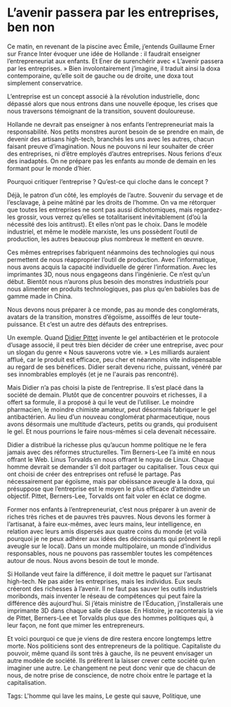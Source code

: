 # L’avenir passera par les entreprises, ben non

Ce matin, en revenant de la piscine avec Émile, j’entends Guillaume Erner sur France Inter évoquer une idée de Hollande : il faudrait enseigner l’entrepreneuriat aux enfants. Et Ener de surenchérir avec « L’avenir passera par les entreprises. » Bien involontairement j’imagine, il traduit ainsi la doxa contemporaine, qu’elle soit de gauche ou de droite, une doxa tout simplement conservatrice.

L’entreprise est un concept associé à la révolution industrielle, donc dépassé alors que nous entrons dans une nouvelle époque, les crises que nous traversons témoignant de la transition, souvent douloureuse.

Hollande ne devrait pas enseigner à nos enfants l’entrepreneuriat mais la responsabilité. Nos petits monstres auront besoin de se prendre en main, de devenir des artisans high-tech, branchés les uns avec les autres, chacun faisant preuve d’imagination. Nous ne pouvons ni leur souhaiter de créer des entreprises, ni d’être employés d’autres entreprises. Nous ferions d'eux des inadaptés. On ne prépare pas les enfants au monde de demain en les formant pour le monde d’hier.

Pourquoi critiquer l’entreprise ? Qu’est-ce qui cloche dans le concept ?

Déjà, le patron d’un côté, les employés de l’autre. Souvenir du servage et de l’esclavage, à peine mâtiné par les droits de l’homme. On va me rétorquer que toutes les entreprises ne sont pas aussi dichotomiques, mais regardez-les grossir, vous verrez qu’elles se totalitarisent inévitablement (d’où la nécessité des lois antitrust). Et elles n’ont pas le choix. Dans le modèle industriel, et même le modèle marxiste, les uns possèdent l’outil de production, les autres beaucoup plus nombreux le mettent en œuvre.

Ces mêmes entreprises fabriquent néanmoins des technologies qui nous permettent de nous réapproprier l’outil de production. Avec l’informatique, nous avons acquis la capacité individuelle de gérer l’information. Avec les imprimantes 3D, nous nous engageons dans l’ingénierie. Ce n’est qu’un début. Bientôt nous n’aurons plus besoin des monstres industriels pour nous alimenter en produits technologiques, pas plus qu’en babioles bas de gamme made in China.

Nous devons nous préparer à ce monde, pas au monde des conglomérats, avatars de la transition, monstres d’égoïsme, assoiffés de leur toute-puissance. Et c’est un autre des défauts des entreprises.

Un exemple. Quand [Didier Pittet](http://blog.tcrouzet.com/tag/lhomme-qui-lave-les-mains/) invente le gel antibactérien et le protocole d’usage associé, il peut très bien décider de créer une entreprise, avec pour un slogan du genre « Nous sauverons votre vie. » Les milliards auraient afflué, car le produit est efficace, peu cher et néanmoins vite indispensable au regard de ses bénéfices. Didier serait devenu riche, puissant, vénéré par ses innombrables employés (et je ne l'aurais pas rencontré).

Mais Didier n’a pas choisi la piste de l’entreprise. Il s’est placé dans la société de demain. Plutôt que de concentrer pouvoirs et richesses, il a offert sa formule, il a proposé à qui le veut de l’utiliser. Le moindre pharmacien, le moindre chimiste amateur, peut désormais fabriquer le gel antibactérien. Au lieu d’un nouveau conglomérat pharmaceutique, nous avons désormais une multitude d’acteurs, petits ou grands, qui produisent le gel. Et nous pourrions le faire nous-mêmes si cela devenait nécessaire.

Didier a distribué la richesse plus qu’aucun homme politique ne le fera jamais avec des réformes structurelles. Tim Berners-Lee l’a imité en nous offrant le Web. Linus Torvalds en nous offrant le noyau de Linux. Chaque homme devrait se demander s’il doit partager ou capitaliser. Tous ceux qui ont choisi de créer des entreprises ont refusé le partage. Pas nécessairement par égoïsme, mais par obéissance aveugle à la doxa, qui présuppose que l’entreprise est le moyen le plus efficace d’atteindre un objectif. Pittet, Berners-Lee, Torvalds ont fait voler en éclat ce dogme.

Former nos enfants à l’entrepreneuriat, c’est nous préparer à un avenir de riches très riches et de pauvres très pauvres. Nous devons les former à l’artisanat, à faire eux-mêmes, avec leurs mains, leur intelligence, en relation avec leurs amis dispersés aux quatre coins du monde (et voilà pourquoi je ne peux adhérer aux idées des décroissants qui prônent le repli aveugle sur le local). Dans un monde multipolaire, un monde d’individus responsables, nous ne pouvons pas rassembler toutes les compétences autour de nous. Nous avons besoin de tout le monde.

Si Hollande veut faire la différence, il doit mettre le paquet sur l’artisanat high-tech. Ne pas aider les entreprises, mais les individus. Eux seuls créeront des richesses à l’avenir. Il ne faut pas sauver les outils industriels moribonds, mais inventer le réseau de compétences qui peut faire la différence dès aujourd’hui. Si j’étais ministre de l’Éducation, j’installerais une imprimante 3D dans chaque salle de classe. En Histoire, je raconterais la vie de Pittet, Berners-Lee et Torvalds plus que des hommes politiques qui, à leur façon, ne font que mimer les entrepreneurs.

Et voici pourquoi ce que je viens de dire restera encore longtemps lettre morte. Nos politiciens sont des entrepreneurs de la politique. Capitaliste du pouvoir, même quand ils sont très à gauche, ils ne peuvent envisager un autre modèle de société. Ils préfèrent la laisser crever cette société qu’en imaginer une autre. Le changement ne peut donc venir que de chacun de nous, de notre prise de conscience, de notre choix entre le partage et la capitalisation.

Tags: L'homme qui lave les mains, Le geste qui sauve, Politique, une